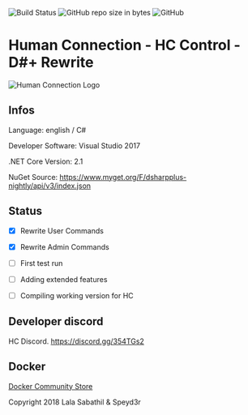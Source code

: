 ![Build Status](https://img.shields.io/badge/build-alpha-red.svg) ![GitHub repo size in bytes](https://img.shields.io/github/repo-size/badges/shields.svg) ![GitHub](https://img.shields.io/github/license/mashape/apistatus.svg) 
# Human Connection - HC Control - D#+ Rewrite

![Human Connection Logo](https://human-connection.org/wp-content/uploads/2017/11/human-connection-logo.svg "Human Connection")

## Infos
Language: english / C#

Developer Software: Visual Studio 2017

.NET Core Version: 2.1

NuGet Source: https://www.myget.org/F/dsharpplus-nightly/api/v3/index.json

## Status
- [x] Rewrite User Commands

- [x] Rewrite Admin Commands

- [ ] First test run

- [ ] Adding extended features

- [ ] Compiling working version for HC

## Developer discord
HC Discord. https://discord.gg/354TGs2

## Docker
[Docker Community Store](https://store.docker.com/community/images/lulalaby/hccontrol)


Copyright 2018 Lala Sabathil & Speyd3r
